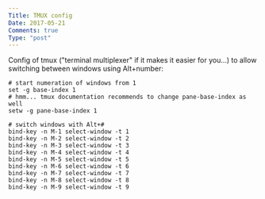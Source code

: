 ```yaml
---
Title: TMUX config
Date: 2017-05-21
Comments: true
Type: "post"
---
```


Config of tmux ("terminal multiplexer" if it makes it easier for you...) to allow 
switching between windows using Alt+number:

<!--more-->

``` shell
# start numeration of windows from 1
set -g base-index 1
# hmm... tmux documentation recommends to change pane-base-index as well
setw -g pane-base-index 1

# switch windows with Alt+#
bind-key -n M-1 select-window -t 1
bind-key -n M-2 select-window -t 2
bind-key -n M-3 select-window -t 3
bind-key -n M-4 select-window -t 4
bind-key -n M-5 select-window -t 5
bind-key -n M-6 select-window -t 6
bind-key -n M-7 select-window -t 7
bind-key -n M-8 select-window -t 8
bind-key -n M-9 select-window -t 9
```
